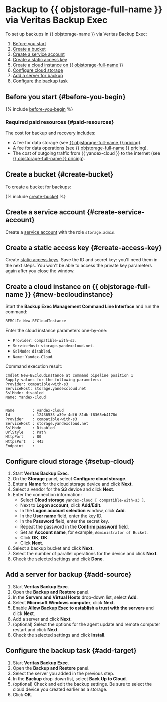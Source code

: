 # Backup to {{ objstorage-full-name }} via Veritas Backup Exec

To set up backups in {{ objstorage-name }} via Veritas Backup Exec:

1. [Before you start](#before-you-begin)
1. [Create a bucket](#create-bucket)
1. [Create a service account](#create-service-account)
1. [Create a static access key](#create-access-key)
1. [Create a cloud instance on {{ objstorage-full-name }}](#new-becloudinstance)
1. [Configure cloud storage](#setup-cloud)
1. [Add a server for backup](#add-source)
1. [Configure the backup task](#add-target)

## Before you start {#before-you-begin}

{% include [before-you-begin](../_tutorials_includes/before-you-begin.md) %}


### Required paid resources {#paid-resources}

The cost for backup and recovery includes:

* A fee for data storage (see [{{ objstorage-full-name }} pricing](../../storage/pricing.md#prices-storage)).
* A fee for data operations (see [{{ objstorage-full-name }} pricing](../../storage/pricing.md#prices-operations)).
* The cost of outgoing traffic from {{ yandex-cloud }} to the internet (see [{{ objstorage-full-name }} pricing](../../storage/pricing#prices-storage.md#prices-traffic)).

## Create a bucket {#create-bucket}

To create a bucket for backups:

{% include [create-bucket](../_tutorials_includes/create-public-bucket.md) %}

## Create a service account {#create-service-account}

Create a [service account](../../iam/operations/sa/create.md) with the role `storage.admin`.

## Create a static access key {#create-access-key}

Create [static access keys](../../iam/operations/sa/create-access-key.md). Save the ID and secret key: you'll need them in the next steps. You won't be able to access the private key parameters again after you close the window.

## Create a cloud instance on {{ objstorage-full-name }} {#new-becloudinstance}

Start the **Backup Exec Management Command Line Interface** and run the command:

```bash
BEMCLI> New-BECloudInstance
```

Enter the cloud instance parameters one-by-one:

* `Provider:` `compatible-with-s3`.
* `ServiceHost:` `storage.yandexcloud.net`.
* `SslMode:` `disabled`.
* `Name:` `Yandex-Cloud`.

Command execution result:

```text
cmdlet New-BECloudInstance at command pipeline position 1
Supply values for the following parameters:
Provider: compatible-with-s3
ServiceHost: storage.yandexcloud.net
SslMode: disabled
Name: Yandex-Cloud


Name        : yandex-cloud
Id          : 12436533-a39e-4df6-81db-f8365eb4178d
Provider    : compatible-with-s3
ServiceHost : storage.yandexcloud.net
SslMode     : Disabled
UrlStyle    : Path
HttpPort    : 80
HttpsPort   : 443
Endpoint    :
```

## Configure cloud storage {#setup-cloud}

1. Start **Veritas Backup Exec**.
1. On the **Storage** panel, select **Configure cloud storage**.
1. Enter a **Name** for the cloud storage device and click **Next**.
1. Select a vendor for the **S3** device and click **Next**.
1. Enter the connection information:
    * Select **Cloud storage** `yandex-cloud [ compatible-with-s3 ]`.
    * Next to **Logon account**, click **Add/Edit**.
    * In the **Logon account selection** window, click **Add**.
    * In the **User name** field, enter the key ID.
    * In the **Password** field, enter the secret key.
    * Repeat the password in the **Confirm password** field.
    * Set an **Account name**, for example, `Administrator of Bucket`.
    * Click **OK**, **OK**.
    * Click **Next**.
1. Select a backup bucket and click **Next**.
1. Select the number of parallel operations for the device and click **Next**.
1. Check the selected settings and click **Done**.

## Add a server for backup {#add-source}

1. Start **Veritas Backup Exec**.
1. Open the **Backup and Restore** panel.
1. In the **Servers and Virtual Hosts** drop-down list, select **Add**.
1. Select **Microsoft Windows computer**, click **Next**.
1. Enable **Allow Backup Exec to establish a trust with the servers** and click **Next**.
1. Add a server and click **Next**.
1. (optional) Select the options for the agent update and remote computer restart and click **Next**.
1. Check the selected settings and click **Install**.

## Configure the backup task {#add-target}

1. Start **Veritas Backup Exec**.
1. Open the **Backup and Restore** panel.
1. Select the server you added in the previous step.
1. In the **Backup** drop-down list, select **Back Up to Cloud**.
1. (optional) Check and edit the backup settings.
    Be sure to select the cloud device you created earlier as a storage.
1. Click **OK**.

